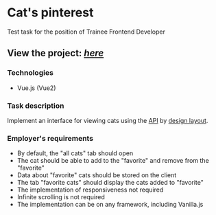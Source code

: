 # Cat's pinterest
Test task for the position of Trainee Frontend Developer

## View the project: [*here*](https://olgakhinevich.github.io/frontend-challenge/)

### Technologies
+ Vue.js (Vue2) 

### Task description
Implement an interface for viewing cats using the [API](https://thecatapi.com) by [design layout](https://bit.ly/3utxaL2).

### Employer's requirements  
+ By default, the "all cats" tab should open
+ The cat should be able to add to the "favorite" and remove from the "favorite"
+ Data about "favorite" cats should be stored on the client
+ The tab "favorite cats" should display the cats added to "favorite"
+ The implementation of responsiveness not required
+ Infinite scrolling is not required
+ The implementation can be on any framework, including Vanilla.js
